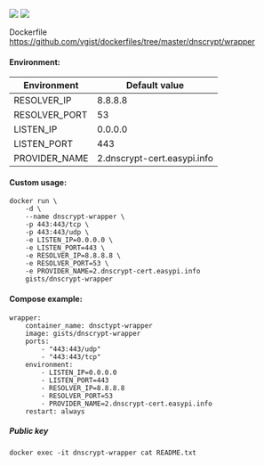 ![](https://images.microbadger.com/badges/version/gists/dnscrypt-wrapper.svg) ![](https://images.microbadger.com/badges/image/gists/dnscrypt-wrapper.svg)

Dockerfile <https://github.com/vgist/dockerfiles/tree/master/dnscrypt/wrapper>

#### Environment:

| Environment   | Default value               |
|---------------|-----------------------------|
| RESOLVER_IP   | 8.8.8.8                     |
| RESOLVER_PORT | 53                          |
| LISTEN_IP     | 0.0.0.0                     |
| LISTEN_PORT   | 443                         |
| PROVIDER_NAME | 2.dnscrypt-cert.easypi.info |

#### Custom usage:

    docker run \
        -d \
        --name dnscrypt-wrapper \
        -p 443:443/tcp \
        -p 443:443/udp \
        -e LISTEN_IP=0.0.0.0 \
        -e LISTEN_PORT=443 \
        -e RESOLVER_IP=8.8.8.8 \
        -e RESOLVER_PORT=53 \
        -e PROVIDER_NAME=2.dnscrypt-cert.easypi.info
        gists/dnscrypt-wrapper

#### Compose example:

    wrapper:
        container_name: dnsctypt-wrapper
        image: gists/dnscrypt-wrapper
        ports:
            - "443:443/udp"
            - "443:443/tcp"
        environment:
            - LISTEN_IP=0.0.0.0
            - LISTEN_PORT=443
            - RESOLVER_IP=8.8.8.8
            - RESOLVER_PORT=53
            - PROVIDER_NAME=2.dnscrypt-cert.easypi.info
        restart: always

##### Public key

    docker exec -it dnscrypt-wrapper cat README.txt
